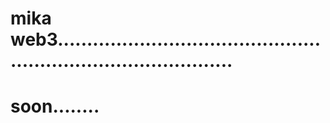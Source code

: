 # mika web3...................................................................................
# soon........
